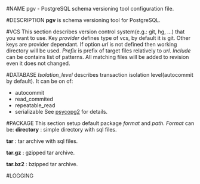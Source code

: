 <!---
%pgv(5)
%
%July, 2014
-->

#NAME
pgv - PostgreSQL schema versioning tool configuration file.

#DESCRIPTION
**pgv** is schema versioning tool for PostgreSQL.

#VCS
This section describes version control system(e.g.: git, hg, ...) that you want to use.
Key *provider* defines type of vcs, by default it is git.
Other keys are provider dependant.
If option *url* is not defined then working directory will be used.
*Prefix* is prefix of target files relatively to *url*.
*Include* can be contains list of patterns.
All matching files will be added to revision even it does not changed.

#DATABASE
*Isolation_level* describes transaction isolation level(autocommit by default).
It can be on of:
* autocommit
* read_commited
* repeatable_read
* serializable
See [psycopg2](http://initd.org/psycopg/docs/extensions.html#isolation-level-constants) for details.

#PACKAGE
This section setup default package *format* and *path*.
*Format* can be:
**directory**
:	simple directory with sql files.

**tar**
:	tar archive with sql files.

**tar.gz**
:	gzipped tar archive.

**tar.bz2**
:	bzipped tar archive.

#LOGGING


<!---
#SEE ALSO
`pgv (1)`
-->

